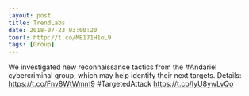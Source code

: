 ```yaml
---
layout: post
title: TrendLabs
date: 2018-07-23 03:00:20
tourl: http://t.co/MB171H1oL9
tags: [Group]
---
```

We investigated new reconnaissance tactics from the #Andariel cybercriminal group, which may help identify their next targets. Details: https://t.co/Fnv8WtWmm9 #TargetedAttack https://t.co/IyU8ywLvQo